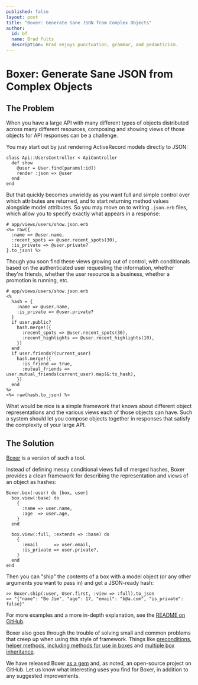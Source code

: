 ```yaml
---
published: false
layout: post
title: "Boxer: Generate Sane JSON from Complex Objects"
author:
  id: bf
  name: Brad Fults
  description: Brad enjoys punctuation, grammar, and pedanticism.
---
```

# Boxer: Generate Sane JSON from Complex Objects

## The Problem

When you have a large API with many different types of objects distributed
across many different resources, composing and showing views of those objects
for API responses can be a challenge.

You may start out by just rendering ActiveRecord models directly to JSON:

    class Api::UsersController < ApiController
      def show
        @user = User.find(params[:id])
        render :json => @user
      end
    end

But that quickly becomes unwieldy as you want full and simple control over
which attributes are returned, and to start returning method values alongside
model attributes. So you may move on to writing `.json.erb` files, which allow
you to specify exactly what appears in a response:

    # app/views/users/show.json.erb
    <%= raw({
      :name => @user.name,
      :recent_spots => @user.recent_spots(30),
      :is_private => @user.private?
    }.to_json) %>

Though you soon find these views growing out of control, with conditionals
based on the authenticated user requesting the information, whether they're
friends, whether the user resource is a business, whether a promotion is
running, etc.

    # app/views/users/show.json.erb
    <%
      hash = {
        :name => @user.name,
        :is_private => @user.private?
      }
      if user.public?
        hash.merge!({
          :recent_spots => @user.recent_spots(30),
          :recent_highlights => @user.recent_highlights(10),
        })
      end
      if user.friends?(current_user)
        hash.merge!({
          :is_friend => true,
          :mutual_friends => user.mutual_friends(current_user).map(&:to_hash),
        })
      end
    %>
    <%= raw(hash.to_json) %>

What would be nice is a simple framework that knows about different object
representations and the various views each of those objects can have. Such
a system should let you compose objects together in responses that satisfy
the complexity of your large API.

## The Solution

[Boxer](http://github.com/gowalla/boxer) is a version of such a tool.

Instead of defining messy conditional views full of merged hashes, Boxer
provides a clean framework for describing the representation and views of
an object as hashes:

    Boxer.box(:user) do |box, user|
      box.view(:base) do
        {
          :name => user.name,
          :age  => user.age,
        }
      end

      box.view(:full, :extends => :base) do
        {
          :email      => user.email,
          :is_private => user.private?,
        }
      end
    end

Then you can "ship" the contents of a box with a model object (or any other
arguments you want to pass in) and get a JSON-ready hash:

    >> Boxer.ship(:user, User.first, :view => :full).to_json
    => "{"name": "Bo Jim", "age": 17, "email": "b@a.com", "is_private": false}"

For more examples and a more in-depth explanation, see the
[README on GitHub](https://github.com/gowalla/boxer#readme).

Boxer also goes through the trouble of solving small and common problems that
creep up when using this style of framework. Things like [preconditions][1],
[helper methods][2], [including methods for use in boxes][3] and
[multiple box inheritance][4].

  [1]: https://github.com/gowalla/boxer/wiki/Preconditions
  [2]: https://github.com/gowalla/boxer/wiki/Helper-Methods-in-Boxes
  [3]: https://github.com/gowalla/boxer/wiki/Box-Includes
  [4]: https://github.com/gowalla/boxer/wiki/Multiple-Inheritance

We have released Boxer [as a gem](http://rubygems.org/gems/boxer) and,
as noted, an open-source project on GitHub. Let us know what interesting
uses you find for Boxer, in addition to any suggested improvements.
